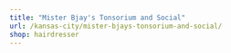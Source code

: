 ```yaml
---
title: "Mister Bjay's Tonsorium and Social"
url: /kansas-city/mister-bjays-tonsorium-and-social/
shop: hairdresser
---
```

